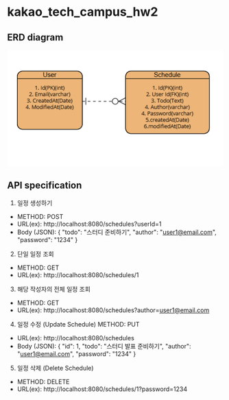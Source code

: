 # kakao_tech_campus_hw2

## ERD diagram

![ERD](./erd_diagram.png)

## API specification

1. 일정 생성하기

- METHOD: POST
- URL(ex): http://localhost:8080/schedules?userId=1
- Body (JSON):
{
  "todo": "스터디 준비하기",
  "author": "user1@email.com",
  "password": "1234"
}

2. 단일 일정 조회

- METHOD: GET
- URL(ex): http://localhost:8080/schedules/1

3. 해당 작성자의 전체 일정 조회

- METHOD: GET
- URL(ex): http://localhost:8080/schedules?author=user1@email.com

4. 일정 수정 (Update Schedule)
METHOD: PUT

- URL(ex): http://localhost:8080/schedules
- Body (JSON):
{
  "id": 1,
  "todo": "스터디 발표 준비하기",
  "author": "user1@email.com",
  "password": "1234"
}

5. 일정 삭제 (Delete Schedule)

- METHOD: DELETE
- URL(ex): http://localhost:8080/schedules/1?password=1234
